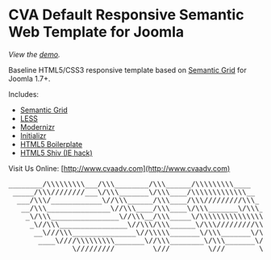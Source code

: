 CVA Default Responsive Semantic Web Template for Joomla
============================================

*View the [demo](http://customers.cvaadv.com/cva-default-responsive-joomla/).*

Baseline HTML5/CSS3 responsive template based on [Semantic Grid](http://semantic.gs) for Joomla 1.7+.

Includes:

* [Semantic Grid](http://semantic.gs)
* [LESS](http://lesscss.org)
* [Modernizr](http://www.modernizr.com)
* [Initializr](http://www.initializr.com)
* [HTML5 Boilerplate](http://html5boilerplate.com)
* [HTML5 Shiv (IE hack)](http://code.google.com/p/html5shiv)

Visit Us Online: [http://www.cvaadv.com](http://www.cvaadv.com)

<pre>
________/\\\\\\\\\___/\\\________/\\\______/\\\\\\\\\____        
 _____/\\\////////___\/\\\_______\/\\\____/\\\\\\\\\\\\\__       
  ___/\\\/____________\//\\\______/\\\____/\\\/////////\\\_      
   __/\\\_______________\//\\\____/\\\____\/\\\_______\/\\\_     
    _\/\\\________________\//\\\__/\\\_____\/\\\\\\\\\\\\\\\_    
     _\//\\\________________\//\\\/\\\______\/\\\/////////\\\_   
      __\///\\\_______________\//\\\\\_______\/\\\_______\/\\\_  
       ____\////\\\\\\\\\_______\//\\\________\/\\\_______\/\\\_ 
        _______\/////////_________\///_________\///________\///__
</pre>